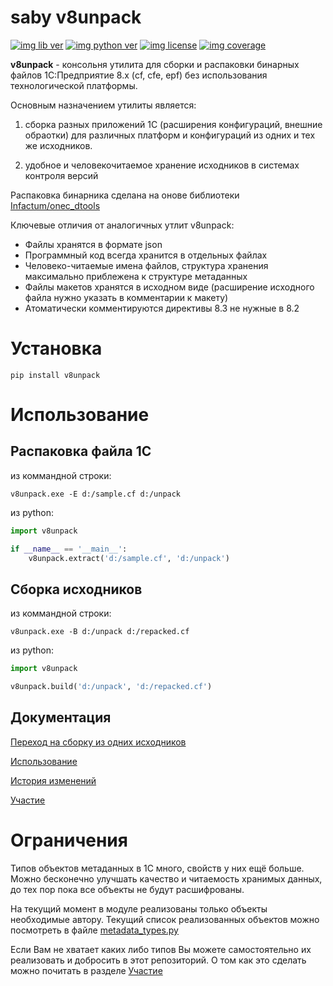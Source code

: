 # saby v8unpack

[![img lib ver](https://img.shields.io/pypi/v/v8unpack.svg "")](https://pypi.python.org/pypi/v8unpack)
[![img python ver](https://img.shields.io/pypi/pyversions/v8unpack.svg "")](https://pypi.python.org/pypi/v8unpack)
[![img license](https://img.shields.io/pypi/l/v8unpack.svg "")](https://pypi.python.org/pypi/v8unpack)
[![img coverage](https://img.shields.io/coveralls/saby/v8unpack.svg "")](https://coveralls.io/github/saby/v8unpack)

**v8unpack** - консольня утилита для сборки и распаковки бинарных файлов 
1С:Предприятие 8.х (cf, cfe, epf) без использования технологической платформы.

Основным назначением утилиты является:

1. сборка разных приложений 1С (расширения конфигураций, внешние обраотки) для различных 
платформ и конфигураций из одних и тех же исходников.

2. удобное и человекочитаемое хранение исходников в системах контроля версий

Распаковка бинарника сделана на онове библиотеки [Infactum/onec_dtools](https://github.com/Infactum/onec_dtools)

Ключевые отличия от аналогичных утлит v8unpack:
 * Файлы хранятся в формате json
 * Программный код всегда хранится в отдельных файлах
 * Человеко-читаемые имена файлов, структура хранения максимально приблежена к структуре метаданных
 * Файлы макетов хранятся в исходном виде (расширение исходного файла нужно указать в 
   комментарии к макету)
 * Атоматически комментируются директивы 8.3 не нужные в 8.2

# Установка

    pip install v8unpack

# Использование

## Распаковка файла 1С

из коммандной строки:

    v8unpack.exe -E d:/sample.cf d:/unpack

из python:
```python
import v8unpack

if __name__ == '__main__':
    v8unpack.extract('d:/sample.cf', 'd:/unpack')
```

## Сборка исходников

из коммандной строки:

    v8unpack.exe -B d:/unpack d:/repacked.cf

из python:

```python
import v8unpack

v8unpack.build('d:/unpack', 'd:/repacked.cf')
```

## Документация

[Переход на сборку из одних исходников](https://github.com/saby/v8unpack/blob/main/docs/transition.md)

[Использование](https://github.com/saby/v8unpack/blob/main/docs/usage.md)

[История изменений](https://github.com/saby/v8unpack/blob/main/docs/history.md)

[Участие](https://github.com/saby/v8unpack/blob/main/docs/develop.md)

# Ограничения

Типов объектов метаданных в 1С много, свойств у них ещё больше. Можно бесконечно улучшать
качество и читаемость хранимых данных, до тех пор пока все объекты не будут расшифрованы.

На текущий момент в модуле реализованы только объекты необходимые автору. Текущий
 список реализованных объектов можно посмотреть в файле [metadata_types.py](https://github.com/saby/v8unpack/blob/main/src/v8unpack/metadata_types.py) 
 
Если Вам не хватает каких либо типов Вы можете самостоятельно их реализовать и 
добросить в этот репозиторий. О том как это сделать можно почитать в разделе [Участие](https://github.com/saby/v8unpack/blob/main/docs/develop.md) 